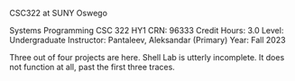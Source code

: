 CSC322 at SUNY Oswego

Systems Programming CSC 322 HY1
CRN: 96333
Credit Hours: 3.0
Level: Undergraduate
Instructor: Pantaleev, Aleksandar (Primary)
Year: Fall 2023

Three out of four projects are here. 
Shell Lab is utterly incomplete. It does not function at all, past the first three traces. 
